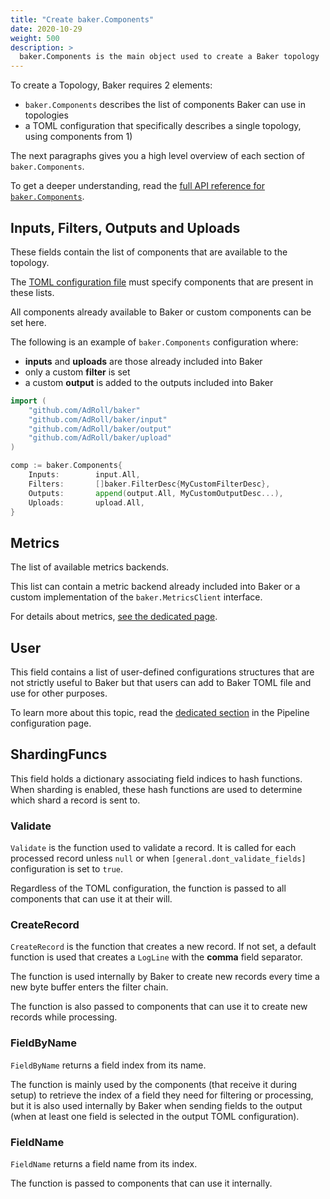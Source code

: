 ```yaml
---
title: "Create baker.Components"
date: 2020-10-29
weight: 500
description: >
  baker.Components is the main object used to create a Baker topology
---
```


To create a Topology, Baker requires 2 elements:

* `baker.Components` describes the list of components Baker can use in topologies
* a TOML configuration that specifically describes a single topology, using components from 1)

The next paragraphs gives you a high level overview of each section of `baker.Components`.

To get a deeper understanding, read the
[full API reference for `baker.Components`](https://pkg.go.dev/github.com/AdRoll/baker#Components).

## Inputs, Filters, Outputs and Uploads

These fields contain the list of components that are available to the topology.

The [TOML configuration file](/docs/core-concepts/toml/) must specify components that are
present in these lists.

All components already available to Baker or custom components can be set here.

The following is an example of `baker.Components` configuration where:

* **inputs** and **uploads** are those already included into Baker
* only a custom **filter** is set
* a custom **output** is added to the outputs included into Baker

```go
import (
	"github.com/AdRoll/baker"
	"github.com/AdRoll/baker/input"
	"github.com/AdRoll/baker/output"
	"github.com/AdRoll/baker/upload"
)

comp := baker.Components{
    Inputs:        input.All,
    Filters:       []baker.FilterDesc{MyCustomFilterDesc},
	Outputs:       append(output.All, MyCustomOutputDesc...),
	Uploads:       upload.All,
}
```

## Metrics

The list of available metrics backends.

This list can contain a metric backend already included into Baker or a custom implementation
of the `baker.MetricsClient` interface.

For details about metrics, [see the dedicated page](/docs/core-concepts/metrics).

## User

This field contains a list of user-defined configurations structures that are not strictly
useful to Baker but that users can add to Baker TOML file and use for other purposes.

To learn more about this topic, read the
[dedicated section](/docs/core-concepts/toml/#user-defined-configurations) in the Pipeline
configuration page.

## ShardingFuncs

This field holds a dictionary associating field indices to hash functions. When sharding
is enabled, these hash functions are used to determine which shard a record is sent to.

### Validate

`Validate` is the function used to validate a record. It is called for each processed record
unless `null` or when `[general.dont_validate_fields]` configuration is set to `true`.

Regardless of the TOML configuration, the function is passed to all components that can use
it at their will.

### CreateRecord

`CreateRecord` is the function that creates a new record. If not set, a default function is
used that creates a `LogLine` with the **comma** field separator.

The function is used internally by Baker to create new records every time a new byte buffer enters
the filter chain.

The function is also passed to components that can use it to create new records while processing.

### FieldByName

`FieldByName` returns a field index from its name.

The function is mainly used by the components (that receive it during setup) to retrieve the
index of a field they need for filtering or processing, but it is also used internally by
Baker when sending fields to the output (when at least one field is selected in the output
TOML configuration).

### FieldName

`FieldName` returns a field name from its index.

The function is passed to components that can use it internally.
